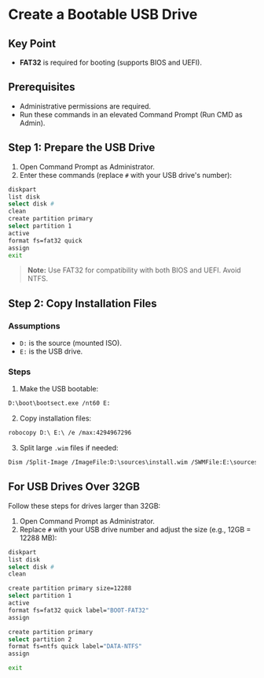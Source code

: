 # Create a Bootable USB Drive

## Key Point
- **FAT32** is required for booting (supports BIOS and UEFI).

## Prerequisites
- Administrative permissions are required.
- Run these commands in an elevated Command Prompt (Run CMD as Admin).

## Step 1: Prepare the USB Drive
1. Open Command Prompt as Administrator.
2. Enter these commands (replace `#` with your USB drive's number):

```bash
diskpart
list disk
select disk #
clean
create partition primary
select partition 1
active
format fs=fat32 quick
assign
exit
```

> **Note:** Use FAT32 for compatibility with both BIOS and UEFI. Avoid NTFS.

## Step 2: Copy Installation Files

### Assumptions
- `D:` is the source (mounted ISO).
- `E:` is the USB drive.

### Steps
1. Make the USB bootable:

```bash
D:\boot\bootsect.exe /nt60 E:
```

2. Copy installation files:

```bash
robocopy D:\ E:\ /e /max:4294967296
```

3. Split large `.wim` files if needed:

```bash
Dism /Split-Image /ImageFile:D:\sources\install.wim /SWMFile:E:\sources\install.swm /FileSize:4096
```

## For USB Drives Over 32GB
Follow these steps for drives larger than 32GB:

1. Open Command Prompt as Administrator.
2. Replace `#` with your USB drive number and adjust the size (e.g., 12GB = 12288 MB):

```bash
diskpart
list disk
select disk #
clean

create partition primary size=12288
select partition 1
active
format fs=fat32 quick label="BOOT-FAT32"
assign

create partition primary
select partition 2
format fs=ntfs quick label="DATA-NTFS"
assign

exit
